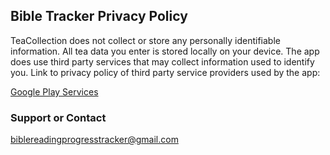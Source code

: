 ## Bible Tracker Privacy Policy

TeaCollection does not collect or store any personally identifiable information. All tea data you enter is stored locally on your device. The app does use third party services that may collect information used to identify you. Link to privacy policy of third party service providers used by the app:

[Google Play Services](https://policies.google.com/privacy)

### Support or Contact
biblereadingprogresstracker@gmail.com

